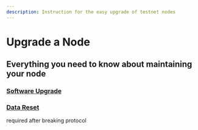 ```yaml
---
description: Instruction for the easy upgrade of testnet nodes
---
```


# Upgrade a Node

## Everything you need to know about maintaining your node

### [Software Upgrade](software-upgrade.md)





### [Data Reset](data-reset.md) 

required after breaking protocol 




